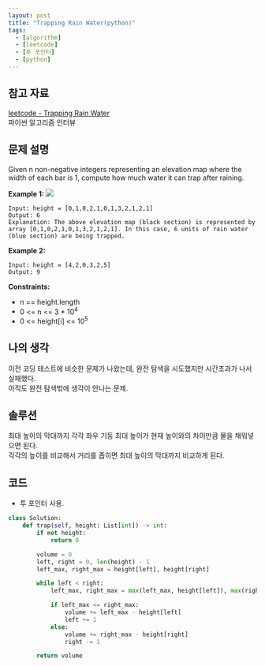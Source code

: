 ```yaml
---
layout: post
title: "Trapping Rain Water(python)"
tags:
  - [algorithm]
  - [leetcode]
  - [투 포인터]
  - [python]
---
```


## 참고 자료

[leetcode - Trapping Rain Water](https://leetcode.com/problems/trapping-rain-water/)  
파이썬 알고리즘 인터뷰

## 문제 설명

Given n non-negative integers representing an elevation map where the width of each bar is 1, compute how much water it can trap after raining.

**Example 1:**
![](https://assets.leetcode.com/uploads/2018/10/22/rainwatertrap.png)

```
Input: height = [0,1,0,2,1,0,1,3,2,1,2,1]
Output: 6
Explanation: The above elevation map (black section) is represented by array [0,1,0,2,1,0,1,3,2,1,2,1]. In this case, 6 units of rain water (blue section) are being trapped.
```

**Example 2:**

```
Input: height = [4,2,0,3,2,5]
Output: 9
```

**Constraints:**

- n == height.length
- 0 <= n <= 3 \* 10<sup>4</sup>
- 0 <= height[i] <= 10<sup>5</sup>

## 나의 생각

이전 코딩 테스트에 비슷한 문제가 나왔는데, 완전 탐색을 시도했지만 시간초과가 나서 실패했다.  
아직도 완전 탐색밖에 생각이 안나는 문제.

## 솔루션

최대 높이의 막대까지 각각 좌우 기둥 최대 높이가 현재 높이와의 차이만큼 물을 채워넣으면 된다.  
각각의 높이를 비교해서 거리를 좁히면 최대 높이의 막대까지 비교하게 된다.

## 코드

- 투 포인터 사용.

```python
class Solution:
    def trap(self, height: List[int]) -> int:
        if not height:
            return 0

        volume = 0
        left, right = 0, len(height) - 1
        left_max, right_max = height[left], height[right]

        while left < right:
            left_max, right_max = max(left_max, height[left]), max(right_max, height[right])

            if left_max <= right_max:
                volume += left_max - height[left]
                left += 1
            else:
                volume += right_max - height[right]
                right -= 1

        return volume
```
